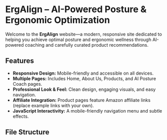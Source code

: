 # ErgAlign – AI-Powered Posture & Ergonomic Optimization

Welcome to the **ErgAlign** website—a modern, responsive site dedicated to helping you achieve optimal posture and ergonomic wellness through AI-powered coaching and carefully curated product recommendations.

## Features

- **Responsive Design:** Mobile-friendly and accessible on all devices.
- **Multiple Pages:** Includes Home, About Us, Products, and AI Posture Coach pages.
- **Professional Look & Feel:** Clean design, engaging visuals, and easy navigation.
- **Affiliate Integration:** Product pages feature Amazon affiliate links (replace example links with your own).
- **JavaScript Interactivity:** A mobile-friendly navigation menu and subtle effects.

## File Structure
